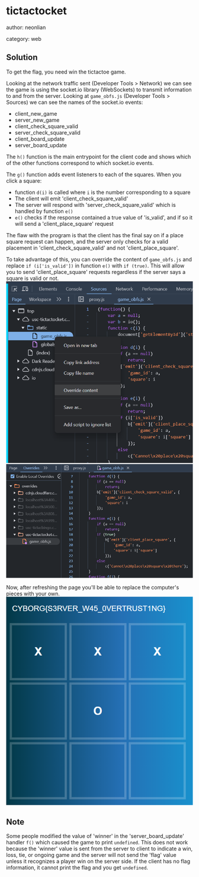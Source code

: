 # tictactocket

author: neonlian

category: web

## Solution

To get the flag, you need win the tictactoe game. 

Looking at the network traffic sent (Developer Tools > Network) we can see the game is using the socket.io library (WebSockets) to transmit information to and from the server.
Looking at `game_obfs.js` (Developer Tools > Sources) we can see the names of the socket.io events:
* client_new_game
* server_new_game
* client_check_square_valid
* server_check_square_valid
* client_board_update
* server_board_update

The `h()` function is the main entrypoint for the client code and shows which of the other functions correspond to which socket.io events. 

The `g()` function adds event listeners to each of the squares. When you click a square:
* function `d(i)` is called where `i` is the number corresponding to a square
* The client will emit 'client_check_square_valid' 
* The server will respond with 'server_check_square_valid' which is handled by function `e()`
* `e()` checks if the response contained a true value of 'is_valid', and if so it will send a 'client_place_square' request

The flaw with the program is that the client has the final say on if a place square request can happen, and the server only checks for a valid placement in 'client_check_square_valid' and not 'client_place_square'. 

To take advantage of this, you can override the content of `game_obfs.js` and replace `if (i['is_valid'])` in function `e()` with `if (true)`. This will allow you to send 'client_place_square' requests regardless if the server says a square is valid or not.
![Override content](image.png)
![Edited code](image-1.png)

Now, after refreshing the page you'll be able to replace the computer's pieces with your own.
![getting the flag](image-2.png)

## Note

Some people modified the value of 'winner' in the 'server_board_update' handler `f()` which caused the game to print `undefined`. This does not work because the 'winner' value is sent from the server to client to indicate a win, loss, tie, or ongoing game and the server will not send the 'flag' value unless it recognizes a player win on the server side. If the client has no flag information, it cannot print the flag and you get `undefined`. 
